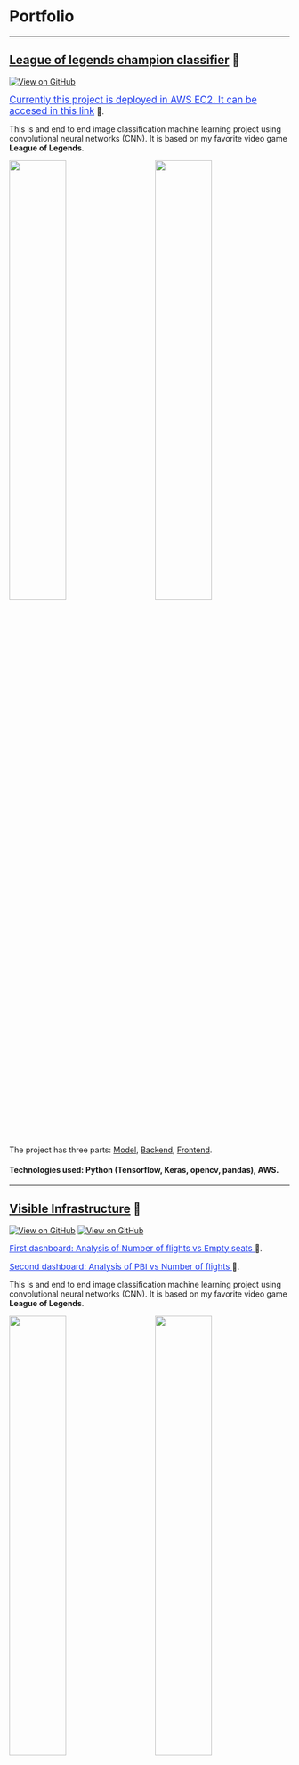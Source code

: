 # Portfolio
---

## [League of legends champion classifier](https://jglobaton10.github.io/LeagueOfLegendsChampionClassifier/) 🔗
[![View on GitHub](https://img.shields.io/badge/GitHub-View_on_GitHub-blue?logo=GitHub)](https://github.com/jglobaton10/LeagueOfLegendsChampionClassifier)

<a href="http://ec2-18-191-142-227.us-east-2.compute.amazonaws.com/" style="color:#1B39ED; font-size:17px;" align="center"> Currently this project is deployed in AWS EC2. It can be accesed in this  link</a> 🔗.

This is and end to end image classification machine learning project using convolutional neural networks (CNN). It is based on my favorite video game **League of Legends**.

<p>
<img src="images/lol_gif_part_1_Trim-_2_.gif" width="45%"/>
&nbsp; &nbsp;  &nbsp;  &nbsp;
<img src="images/lol_gif_part_1_Trim.gif" width="45%"/>
</p>

The project has three parts: [Model](https://github.com/jglobaton10/LeagueOfLegendsChampionClassifier/blob/main/model/model.ipynb), [Backend](https://github.com/jglobaton10/LeagueOfLegendsChampionClassifier/blob/main/Flaskserver/server.py), [Frontend](https://github.com/jglobaton10/LeagueOfLegendsChampionClassifier/tree/main/Front_end).

#### Technologies used: Python (Tensorflow, Keras, opencv, pandas), AWS. 
---

## [Visible Infrastructure](https://jglobaton10.github.io/Visibleinfrastructure/) 🔗
[![View on GitHub](https://img.shields.io/badge/PowerBI-Number_of_passengers_vs_empty_seats-yellow?logo=PowerBI)](https://github.com/jglobaton10/Visibleinfrastructure)
[![View on GitHub](https://img.shields.io/badge/PowerBI-GDP_vs_Number_of_flights-yellow?logo=PowerBI)](https://github.com/jglobaton10/Visibleinfrastructure)




<a href="https://app.powerbi.com/view?r=eyJrIjoiNTg2NmRjYzEtYWM0NS00NzQzLTliMGMtNDI1NTY1ZDc1ZjBmIiwidCI6IjQ0ODhlODRkLWI3NjMtNDUzOC1hY2EyLWU1ZTEwNGNlNTI0NiIsImMiOjN9&pageName=ReportSection" style="color:#1B39ED; font-size:15px;" align="center"> First dashboard: Analysis of Number of flights vs Empty seats </a> 🔗.

<a href="https://app.powerbi.com/view?r=eyJrIjoiNzM5MzIzYzMtY2E1Yy00MDg3LWI3ODYtMzQ3NDVlNGE5OGRmIiwidCI6IjQ0ODhlODRkLWI3NjMtNDUzOC1hY2EyLWU1ZTEwNGNlNTI0NiIsImMiOjN9&pageName=ReportSection" style="color:#1B39ED; font-size:15px;" align="center"> Second dashboard: Analysis of PBI vs Number of flights </a> 🔗.


This is and end to end image classification machine learning project using convolutional neural networks (CNN). It is based on my favorite video game **League of Legends**.

<p>
<img src="images/infraestructra visible2.gif" width="45%"/>
&nbsp; &nbsp;  &nbsp;  &nbsp;
<img src="images/infraestructura visible.gif" width="45%"/>
</p>

The project has three parts: [Model](https://github.com/jglobaton10/LeagueOfLegendsChampionClassifier/blob/main/model/model.ipynb), [Backend](https://github.com/jglobaton10/LeagueOfLegendsChampionClassifier/blob/main/Flaskserver/server.py), [Frontend](https://github.com/jglobaton10/LeagueOfLegendsChampionClassifier/tree/main/Front_end).

#### Technologies used: Python (Tensorflow, Keras, opencv, pandas), AWS. 
---
